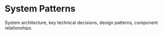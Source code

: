# System Patterns

System architecture, key technical decisions, design patterns, component relationships. 